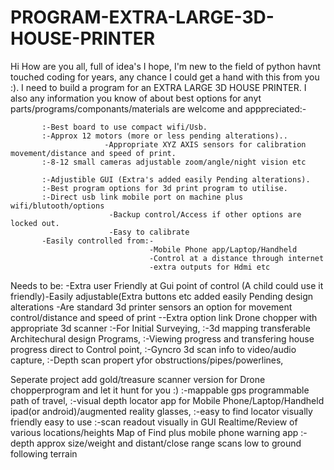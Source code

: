 # PROGRAM-EXTRA-LARGE-3D-HOUSE-PRINTER
Hi How are you all, full of idea's I hope,
I'm new to the field of python havnt touched coding for years,
any chance I could get a hand with this from you :).
I need to build a program for an EXTRA LARGE 3D HOUSE PRINTER.
I also any information you know of about best options for anyt parts/programs/componants/materials are welcome and apppreciated:-
           
           :-Best board to use compact wifi/Usb.
           :-Approx 12 motors (more or less pending alterations)..
                         -Appropriate XYZ AXIS sensors for calibration movement/distance and speed of print.
           :-8-12 small cameras adjustable zoom/angle/night vision etc
           
           :-Adjustible GUI (Extra's added easily Pending alterations).
           :-Best program options for 3d print program to utilise.
           :-Direct usb link mobile port on machine plus wifi/blutooth/options
                          -Backup control/Access if other options are locked out.
                          -Easy to calibrate 
           -Easily controlled from:-
                                   -Mobile Phone app/Laptop/Handheld 
                                   -Control at a distance through internet 
                                   -extra outputs for Hdmi etc
Needs to be:
           -Extra user Friendly at Gui point of control (A child could use it friendly)-Easily adjustable(Extra buttons etc added easily Pending design alterations
           -Are standard 3d printer sensors an option for movement control/distance and speed of print
           --Extra option link Drone chopper with appropriate 3d scanner
                                 :-For Initial Surveying,
                                 :-3d mapping transferable Architechural design Programs,
                                 :-Viewing progress and transfering house progress direct to Control point,
                                 :-Gyncro 3d scan info to video/audio capture,
                                 :-Depth scan propert yfor obstructions/pipes/powerlines,
                                 
Seperate project add gold/treasure scanner version for Drone chopperprogram and let it hunt for you :)
           :-mappable gps programmable path of travel,
           :-visual depth locator app for Mobile Phone/Laptop/Handheld ipad(or android)/augmented reality glasses,
           :-easy to find locator visually friendly easy to use
           :-scan readout visually in GUI Realtime/Review of various locations/heights 
           Map of Find plus mobile phone warning app
                      :-depth approx size/weight
           and distant/close range scans low to ground following terrain
